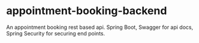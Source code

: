 # appointment-booking-backend
An appointment booking rest based api. Spring Boot, Swagger for api docs, Spring Security for securing end points.
